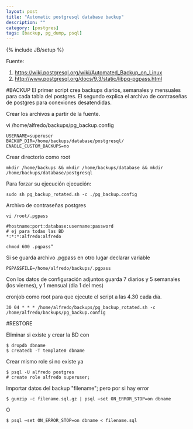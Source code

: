 ```yaml
---
layout: post
title: "Automatic postgresql database backup"
description: ""
category: [postgres]
tags: [backup, pg_dump, psql]
---
```

{% include JB/setup %}

Fuente:

1. <https://wiki.postgresql.org/wiki/Automated_Backup_on_Linux>
2. <http://www.postgresql.org/docs/9.3/static/libpq-pgpass.html>

#BACKUP
El primer script crea backups diarios, semanales y mensuales para cada tabla del postgres.
El segundo explica el archivo de contraseñas de postgres para conexiones desatendidas.

Crear los archivos a partir de la fuente.

vi /home/alfredo/backups/pg_backup.config

    USERNAME=superuser
    BACKUP_DIR=/home/backups/database/postgresql/
    ENABLE_CUSTOM_BACKUPS=no

Crear directorio como root

    mkdir /home/backups && mkdir /home/backups/database && mkdir /home/backups/database/postgresql


Para forzar su ejecución ejecución:

    sudo sh pg_backup_rotated.sh -c ./pg_backup.config

Archivo de contraseñas postgres

    vi /root/.pgpass

    #hostname:port:database:username:password
    # ej para todas las BD
    *:*:*:alfredo:alfredo

    chmod 600 .pgpass”

Si se guarda archivo .pgpass en otro lugar declarar variable

    PGPASSFILE=/home/alfredo/backups/.pgpass

Con los datos de configuración adjuntos guarda 7 diarios y 5 semanales (los viernes), y 1 mensual (dia 1 del mes)

cronjob como root para que ejecute el script a las 4.30 cada día.

    30 04 * * * /home/alfredo/backups/pg_backup_rotated.sh -c /home/alfredo/backups/pg_backup.config

#RESTORE

Eliminar si existe y crear la BD con

    $ dropdb dbname
    $ createdb -T template0 dbname

Crear mismo role si no existe ya

    $ psql -U alfredo postgres
    # create role alfredo superuser;

Importar datos del backup "filename"; pero por si hay error

    $ gunzip -c filename.sql.gz | psql –set ON_ERROR_STOP=on dbname

O

    $ psql –set ON_ERROR_STOP=on dbname < filename.sql


